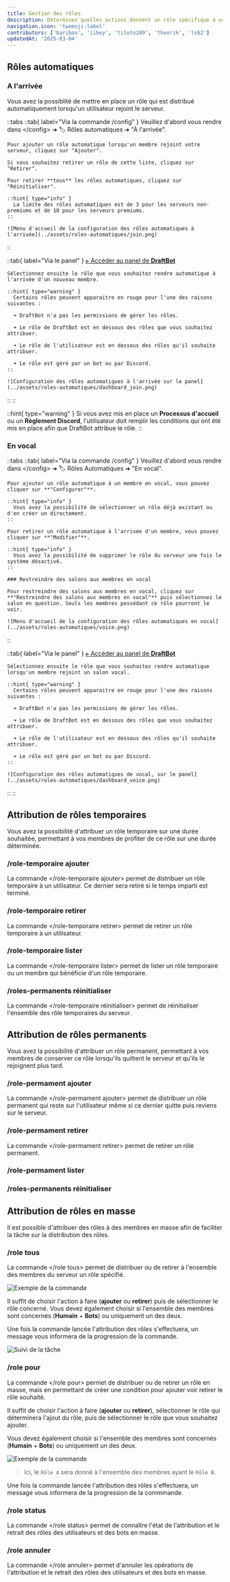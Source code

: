 ```yaml
---
title: Gestion des rôles
description: Déterminez quelles actions donnent un rôle spécifique à vos utilisateurs ou ajoutez en masse des rôles aux membres de votre serveur.
navigation.icon: 'twemoji:label'
contributors: ['bariboo', 'iibey', 'titoto289', 'theorik', 'ls62']
updatedAt: '2025-03-04'
---
```


## Rôles automatiques


### A l'arrivée
Vous avez la possiblité de mettre en place un rôle qui est distribué automatiquement lorsqu'un utilisateur rejoint le serveur.

::tabs
  ::tab{ label="Via la commande /config" }
    Veuillez d'abord vous rendre dans \</config> ➜ 🏷️ Rôles automatiques ➜ "À l'arrivée".

    Pour ajouter un rôle automatique lorsqu'un membre rejoint votre serveur, cliquez sur "Ajouter".

    Si vous souhaitez retirer un rôle de cette liste, cliquez sur "Retirer".

    Pour retirer **tous** les rôles automatiques, cliquez sur "Réinitialiser".

    ::hint{ type="info" }
      La limite des rôles automatiques est de 3 pour les serveurs non-premiums et de 10 pour les serveurs premiums.
    ::

    ![Menu d'accueil de la configuration des rôles automatiques à l'arrivée](../assets/roles-automatiques/join.png)
  ::

  ::tab{ label="Via le panel" }
    [⫸ Accéder au panel de **DraftBot**](/dashboard/first/autoroles)

    Sélectionnez ensuite le rôle que vous souhaitez rendre automatique à l'arrivée d'un nouveau membre.

    ::hint{ type="warning" }
      Certains rôles peuvent apparaitre en rouge pour l'une des raisons suivantes :

      ➜ DraftBot n'a pas les permissions de gérer les rôles.

      ➜ Le rôle de DraftBot est en dessous des rôles que vous souhaitez attribuer.

      ➜ Le rôle de l'utilisateur est en dessous des rôles qu'il souhaite attribuer.

      ➜ Le rôle est géré par un bot ou par Discord.
    ::

    ![Configuration des rôles automatiques à l'arrivée sur le panel](../assets/roles-automatiques/dashboard_join.png)
  ::
::

::hint{ type="warning" }
  Si vous avez mis en place un **Processus d'accueil** ou un **Règlement Discord**, l'utilisateur doit remplir les conditions qui ont été mis en place afin que DraftBot attribue le rôle.
::

### En vocal

::tabs
  ::tab{ label="Via la commande /config" }
    Veuillez d'abord vous rendre dans \</config> ➜ 🏷️ Rôles Automatiques ➜ "En vocal".

    Pour ajouter un rôle automatique à un membre en vocal, vous pouvez cliquer sur **"Configurer"**.

    ::hint{ type="info" }
      Vous avez la possibilité de sélectionner un rôle déjà existant ou d'en créer un directement.
    ::

    Pour retirer un rôle automatique à l'arrivée d'un membre, vous pouvez cliquer sur **"Modifier"**.

    ::hint{ type="info" }
      Vous avez la possibilité de supprimer le rôle du serveur une fois le système désactivé.
    ::

    ### Restreindre des salons aux membres en vocal

    Pour restreindre des salons aux membres en vocal, cliquez sur **"Restreindre des salons aux membres en vocal"** puis sélectionnez le salon en question. Seuls les membres possédant ce rôle pourront le voir.

    ![Menu d'accueil de la configuration des rôles automatiques en vocal](../assets/roles-automatiques/voice.png)
  ::

  ::tab{ label="Via le panel" }
    [⫸ Accéder au panel de **DraftBot**](/dashboard/first/nomDuModule)

    Sélectionnez ensuite le rôle que vous souhaitez rendre automatique lorsqu'un membre rejoint un salon vocal.

    ::hint{ type="warning" }
      Certains rôles peuvent apparaitre en rouge pour l'une des raisons suivantes :

      ➜ DraftBot n'a pas les permissions de gérer les rôles.

      ➜ Le rôle de DraftBot est en dessous des rôles que vous souhaitez attribuer.

      ➜ Le rôle de l'utilisateur est en dessous des rôles qu'il souhaite attribuer.

      ➜ Le rôle est géré par un bot ou par Discord.
    ::

    ![Configuration des rôles automatiques de vocal, sur le panel](../assets/roles-automatiques/dashboard_voice.png)
  ::
::


## Attribution de rôles temporaires
Vous avez la possibilité d'attribuer un rôle temporaire sur une durée souhaitée, permettant à vos membres de profiter de ce rôle sur une durée déterminée.


### /role-temporaire ajouter
La commande \</role-temporaire ajouter> permet de distribuer un rôle temporaire à un utilisateur. Ce dernier sera retiré si le temps imparti est terminé.


### /role-temporaire retirer
La commande \</role-temporaire retirer> permet de retirer un rôle temporaire à un utilisateur.


### /role-temporaire lister
La commande \</role-temporaire lister> permet de lister un rôle temporaire ou un membre qui bénéficie d'un rôle temporaire.


### /roles-permanents réinitialiser
La commande \</role-temporaire réinitialiser> permet de réinitialiser l'ensemble des rôle temporaires du serveur.


## Attribution de rôles permanents
Vous avez la possibilité d'attribuer un rôle permanent, permettant à vos membres de conserver ce rôle lorsqu'ils quittent le serveur et qu'ils le rejoignent plus tard.


### /role-permament ajouter
La commande \</role-permament ajouter> permet de distribuer un rôle permanent qui reste sur l'utilisateur même si ce dernier quitte puis reviens sur le serveur.


### /role-permament retirer
La commande \</role-permament retirer> permet de retirer un rôle permanent.

### /role-permament lister

### /roles-permanents réinitialiser


## Attribution de rôles en masse
Il est possible d'attribuer des rôles à des membres en masse afin de faciliter la tâche sur la distribution des rôles.


### /role tous
La commande \</role tous> permet de distribuer ou de retirer à l'ensemble des membres du serveur un rôle spécifié.

![Exemple de la commande](../assets/roles-automatiques/commande_role_tous.png)

Il suffit de choisir l'action à faire (**ajouter** ou **retirer**) puis de sélectionner le rôle concerné. Vous devez également choisir si l'ensemble des membres sont concernés (**Humain** + **Bots**) ou uniquement un des deux.

Une fois la commande lancée l'attribution des rôles s'effectuera, un message vous informera de la progression de la commande.

![Suivi de la tâche](../assets/roles-automatiques/progression_role_tous.png)


### /role pour
La commande \</role pour> permet de distribuer ou de retirer un rôle en masse, mais en permettant de créer une condition pour ajouter voir retirer le rôle souhaité.

Il suffit de choisir l'action à faire (**ajouter** ou **retirer**), sélectionner le rôle qui déterminera l'ajout du rôle, puis de sélectionner le rôle que vous souhaitez ajouter.

Vous devez également choisir si l'ensemble des membres sont concernés (**Humain** + **Bots**) ou uniquement un des deux.

![Exemple de la commande](../assets/roles-automatiques/commande_role_pour.png)
> Ici, le `Rôle A` sera donné à l'ensemble des membres ayant le `Rôle B`.

Une fois la commande lancée l'attribution des rôles s'effectuera, un message vous informera de la progression de la commmande.


### /role status
La commande \</role status> permet de connaître l'état de l'attribution et le retrait des rôles des utilisateurs et des bots en masse.


### /role annuler
La commande \</role annuler> permet d'annuler les opérations de l'attribution et le retrait des rôles des utilisateurs et des bots en masse.
